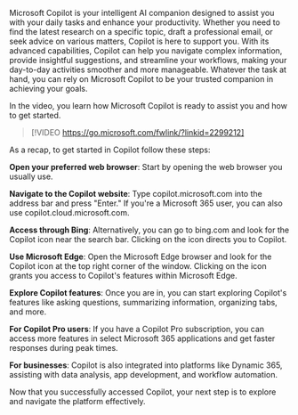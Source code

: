 Microsoft Copilot is your intelligent AI companion designed to assist you with your daily tasks and enhance your productivity. Whether you need to find the latest research on a specific topic, draft a professional email, or seek advice on various matters, Copilot is here to support you. With its advanced capabilities, Copilot can help you navigate complex information, provide insightful suggestions, and streamline your workflows, making your day-to-day activities smoother and more manageable. Whatever the task at hand, you can rely on Microsoft Copilot to be your trusted companion in achieving your goals.

In the video, you learn how Microsoft Copilot is ready to assist you and how to get started. 

> [!VIDEO https://go.microsoft.com/fwlink/?linkid=2299212]

As a recap, to get started in Copilot follow these steps: 

**Open your preferred web browser**: Start by opening the web browser you usually use.

**Navigate to the Copilot website**: Type copilot.microsoft.com into the address bar and press "Enter." If you're a Microsoft 365 user, you can also use copilot.cloud.microsoft.com.

**Access through Bing**: Alternatively, you can go to bing.com and look for the Copilot icon near the search bar. Clicking on the icon directs you to Copilot.

**Use Microsoft Edge**: Open the Microsoft Edge browser and look for the Copilot icon at the top right corner of the window. Clicking on the icon grants you access to Copilot's features within Microsoft Edge.

**Explore Copilot features**: Once you are in, you can start exploring Copilot's features like asking questions, summarizing information, organizing tabs, and more.

**For Copilot Pro users**: If you have a Copilot Pro subscription, you can access more features in select Microsoft 365 applications and get faster responses during peak times.

**For businesses**: Copilot is also integrated into platforms like Dynamic 365, assisting with data analysis, app development, and workflow automation.

Now that you successfully accessed Copilot, your next step is to explore and navigate the platform effectively.